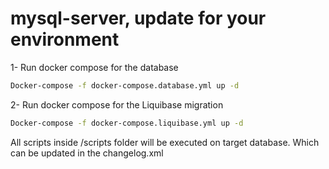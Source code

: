 # mysql-server, update for your environment

1- Run docker compose for the database
```bash
Docker-compose -f docker-compose.database.yml up -d
```

2- Run docker compose for the Liquibase migration
```bash
Docker-compose -f docker-compose.liquibase.yml up -d
```

All scripts inside /scripts folder will be executed on target database. Which can be updated in the changelog.xml
